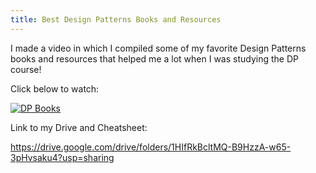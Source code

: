 ```yaml
---
title: Best Design Patterns Books and Resources
---
```


I made a video in which I compiled some of my favorite Design Patterns books and resources that helped me a lot when I was studying the DP course!

Click below to watch:

[![DP Books](https://img.youtube.com/vi/ulw97vw7g5s/0.png)](https://youtu.be/ulw97vw7g5s "DP Books")

Link to my Drive and Cheatsheet:

https://drive.google.com/drive/folders/1HIfRkBcltMQ-B9HzzA-w65-3pHvsaku4?usp=sharing

